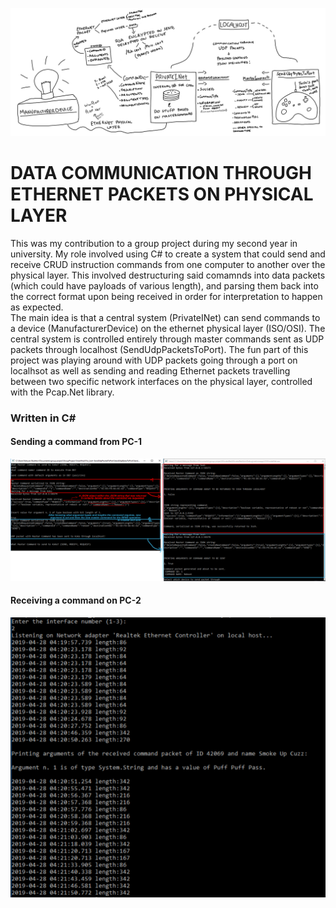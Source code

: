 ![alt text](https://raw.githubusercontent.com/kaloyanBozhkov/NetProject/master/LogicMap.jpg)

<h1>DATA COMMUNICATION THROUGH ETHERNET PACKETS ON PHYSICAL LAYER</h1>
<p>This was my contribution to a group project during my second year in university. My role involved using C# to create a system that could send and receive CRUD instruction commands from one computer to another over the physical layer. This involved destructuring said comamnds into data packets (which could have payloads of various length), and parsing them back into the correct format upon being received in order for interpretation to happen as expected.
<br/>
The main idea is that a central system (PrivateINet) can send commands to a device (ManufacturerDevice) on the ethernet physical layer (ISO/OSI). The central system is controlled entirely through master commands sent as UDP packets through localhost (SendUdpPacketsToPort). The fun part of this project was playing around with UDP packets going through a port on localhsot as well as sending and reading Ethernet packets travelling between two specific network interfaces on the physical layer, controlled with the Pcap.Net library.  
  
<h3>Written in C#</h3>
<h4>Sending a command from PC-1</h4>

![alt text](https://raw.githubusercontent.com/kaloyanBozhkov/NetProject/master/SendCommandExample.jpg)

<h4>Receiving a command on PC-2</h4>

![alt text](https://raw.githubusercontent.com/kaloyanBozhkov/NetProject/master/ExampleOfManufacturerDeviceReceivingPackets.png)

</p>
